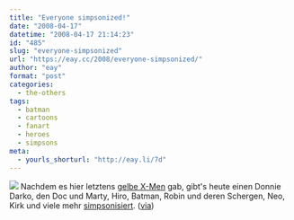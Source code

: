 ```yaml
---
title: "Everyone simpsonized!"
date: "2008-04-17"
datetime: "2008-04-17 21:14:23"
id: "485"
slug: "everyone-simpsonized"
url: "https://eay.cc/2008/everyone-simpsonized/"
author: "eay"
format: "post"
categories:
  - the-others
tags:
  - batman
  - cartoons
  - fanart
  - heroes
  - simpsons
meta:
  - yourls_shorturl: "http://eay.li/7d"
---
```


![](/uploads/2008/simpsonized.jpg) Nachdem es hier letztens [gelbe X-Men](//eay.cc/2007/springfield-x/) gab, gibt's heute einen Donnie Darko, den Doc und Marty, Hiro, Batman, Robin und deren Schergen, Neo, Kirk und viele mehr [simpsonisiert](http://www.deantfraser.com/SpringfieldPunx.html). ([via](http://www.nerdcore.de/wp/2008/04/15/everyone-simpsonized/))
